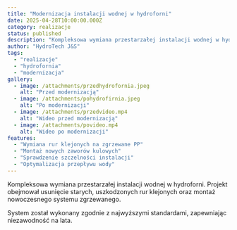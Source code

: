 ```yaml
---
title: "Modernizacja instalacji wodnej w hydroforni"
date: 2025-04-28T10:00:00.000Z
category: realizacje
status: published
description: "Kompleksowa wymiana przestarzałej instalacji wodnej w hydroforni. Projekt obejmował usunięcie starych, uszkodzonych rur klejonych oraz montaż nowoczesnego systemu zgrzewanego."
author: "HydroTech J&S"
tags:
  - "realizacje"
  - "hydrofornia"
  - "modernizacja"
gallery:
  - image: /attachments/przedhydrofornia.jpeg
    alt: "Przed modernizacją"
  - image: /attachments/pohydrofirnia.jpeg
    alt: "Po modernizacji"
  - image: /attachments/przedvideo.mp4
    alt: "Wideo przed modernizacją"
  - image: /attachments/povideo.mp4
    alt: "Wideo po modernizacji"
features:
  - "Wymiana rur klejonych na zgrzewane PP"
  - "Montaż nowych zaworów kulowych"
  - "Sprawdzenie szczelności instalacji"
  - "Optymalizacja przepływu wody"
---
```


Kompleksowa wymiana przestarzałej instalacji wodnej w hydroforni. Projekt obejmował usunięcie starych, uszkodzonych rur klejonych oraz montaż nowoczesnego systemu zgrzewanego.

System został wykonany zgodnie z najwyższymi standardami, zapewniając niezawodność na lata.

